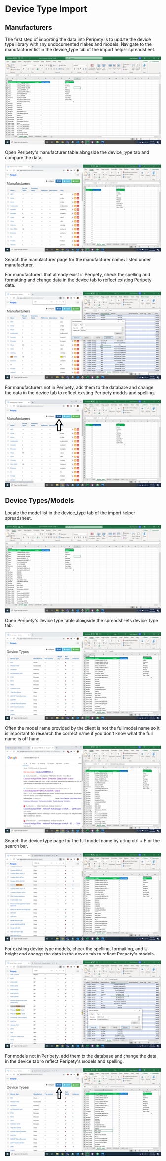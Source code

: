 # Device Type Import

## Manufacturers

The first step of importing the data into Peripety is to update the device type library with any undocumented makes and models. Navigate to the manufacturer list in the device_type tab of the import helper spreadsheet.

![Manufacturer List](../img/import/manufacturer_list.png)

Open Peripety's manufacturer table alongside the device_type tab and compare the data.

![Manufacturer Split Screen](../img/import/manufacturer_split_screen.png)

Search the manufacturer page for the manufacturer names listed under manufacturer.

For manufacturers that already exist in Peripety, check the spelling and formatting and change data in the device tab to reflect existing Peripety data.

![Manufacturer Find and Replace](../img/import/manufacturer_find_replace.png)

For manufacturers not in Peripety, add them to the database and change the data in the device tab to reflect existing Peripety models and spelling.

![Manufacturer Add](../img/import/manufacturer_add.png)

## Device Types/Models

Locate the model list in the device_type tab of the import helper spreadsheet.

![Model List](../img/import/manufacturer_list.png)

Open Peripety's device type table alongside the spreadsheets device_type tab.

![Model Split Screen](../img/import/model_split_screen.png)

Often the model name provided by the client is not the full model name so it is important to research the correct name if you don't know what the full name is off hand.

![Check Model Name](../img/import/check_model_name.png)

Search the device type page for the full model name by using ctrl + F or the search bar.

![Model Search](../img/import/model_search.png)

For existing device type models, check the spelling, formatting, and U height and change the data in the device tab to reflect Peripety's models.

![Model Find and Replace](../img/import/model_find_replace.png)

For models not in Peripety, add them to the database and change the data in the device tab to reflect Peripety's models and spelling.

![Model Add](../img/import/model_add.png)
